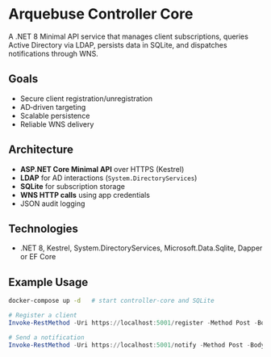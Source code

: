 # Arquebuse Controller Core

A .NET 8 Minimal API service that manages client subscriptions, queries Active Directory via LDAP, persists data in SQLite, and dispatches notifications through WNS.

## Goals

- Secure client registration/unregistration
- AD‑driven targeting
- Scalable persistence
- Reliable WNS delivery

## Architecture

- **ASP.NET Core Minimal API** over HTTPS (Kestrel)
- **LDAP** for AD interactions (`System.DirectoryServices`)
- **SQLite** for subscription storage
- **WNS HTTP calls** using app credentials
- JSON audit logging

## Technologies

- .NET 8, Kestrel, System.DirectoryServices, Microsoft.Data.Sqlite, Dapper or EF Core

## Example Usage

```bash
docker-compose up -d   # start controller-core and SQLite
```

```powershell
# Register a client
Invoke-RestMethod -Uri https://localhost:5001/register -Method Post -Body $clientInfo -UseBasicParsing
```

```powershell
# Send a notification
Invoke-RestMethod -Uri https://localhost:5001/notify -Method Post -Body @{ filters=@{ group='IT' }; message='App X is down' }
```
